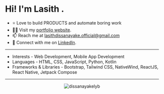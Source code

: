 <h1 align="left">Hi! I'm Lasith .</h1>

- ⭐ Love to build PRODUCTS and automate boring work
- 👨‍💻 Visit my [portfolio website](https://lasith.netlify.app).
- 📫 Reach me at [lasithdissanayake.official@gmail.com](mailto:lasithdissanayake.official@gmail.com) 
- 🤝 Connect with me on [LinkedIn](https://www.linkedin.com/in/lasith-dissanayake/).

---


- Interests - Web Development, Mobile App Development
- Languages -  HTML, CSS, JavaScript, Python, Kotlin
- Frameworks & Libraries - Bootstrap, Tailwind CSS, NativeWind, ReactJS, React Native, Jetpack Compose

---

<p align="center">
  <img src="https://komarev.com/ghpvc/?username=dissanayakelyb&label=Profile%20views&color=0e75b6&style=flat" alt="dissanayakelyb" />
</p>
